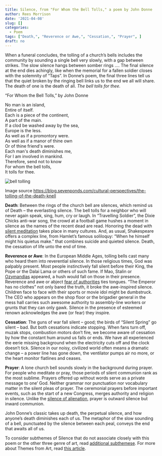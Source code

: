 ```yaml
---
title: Silence, from "For Whom the Bell Tolls," a poem by John Donne
author: Rees Morrison
date: '2021-04-08'
slug: []
categories:
  - Poem
tags: ["Death,", "Reverence or Awe,", "Cessation,", "Prayer", ]
draft: no
---
```


When a funeral concludes, the tolling of a church’s bells includes the community by sounding a single bell very slowly, with a gap between strikes.  The       slow       silence      hangs      between     somber        rings ….  The final silence at the end dies achingly, like when the memorial for a fallen soldier closes with the solemnity of “Taps”.   In Donne’s poem, the final three lines tell us that the quiet broken by the ringing bell links us to the end we all will share.  The death of one is the death of all.  *The bell tolls for thee.*   


“For Whom the Bell Tolls,” by John Donne	 

No man is an island,  
Entire of itself.  
Each is a piece of the continent,  
A part of the main.  
If a clod be washed away by the sea,  
Europe is the less.  
As well as if a promontory were.  
As well as if a manor of thine own  
Or of thine friend's were.  
Each man's death diminishes me,  
For I am involved in mankind.  
Therefore, send not to know  
For whom the bell tolls,  
It tolls for thee.  

![bell tolling](/media/SilenceDonne.jpg)

Image source https://blog.sevenponds.com/cultural-perspectives/the-tolling-of-the-death-knell

**Death**:   Between the rings of the church bell are silences, which remind us of Death – the everlasting silence.   The bell tolls for a neighbor who will never again speak, sing, hum, cry or laugh.   In “Travelling Soldier”, the Dixie Chicks anti-war song, the crowd at a football game hushes a moment in silence as the names of the recent dead are read.  Honoring the dead with [silent meditation](Avril) takes place in many cultures.  And, as usual, Shakespeare offers a complex line, from Hamlet’s famous soliloquy:  “When he himself might his quietus make.”  that combines suicide and quieted silence.  Death, the cessation of life unto the end of time.

**Reverence or Awe**:   In the European Middle Ages, tolling bells cast many who heard them into reverential silence.  In those religious times, God was palpably present.  Most people instinctively fall silent before their King, the Pope or the Dalai Lama or others of such fame.   If Mao, Stalin or [Ozymandias](Oz) appeared, a hush would fall on those in their presence.  Reverence and awe or abject [fear of authorities](Northwest) ties tongues.  “The Emperor has no clothes” not only bared the truth, it broke the awe-inspired silence.   Children face to face with their sports or movie idol might be dumbstruck.  The CEO who appears on the shop floor or the brigadier general in the mess hall carries such awesome authority to assembly-line workers or grunts that they can only gawk.  Silence in the presence of esteemed renown acknowledges the awe (or fear) they inspire.

**Cessation**:  The guns of war fall silent – good; the birds of “Silent Spring” go silent – bad.  But both cessations indicate stopping.   When fans turn off, muzak stops, combustion motors don’t fire, we become aware of cessation by how the constant hum around us falls or ends.   We have all experienced the eerie missing background when the electricity cuts off and the clock doesn’t tick.  Silence in our noisy, civilized world often means a dramatic change – a power line has gone down, the ventilator pumps air no more, or the heart monitor flatlines and ceases.

**Prayer**:  A lone church bell sounds slowly in the background during prayer.  For people who meditate or pray, those periods of silent communion rank as the most sublime.  Prayers offered up without words serve as a private message to one’ God. Neither grammar nor punctuation nor vocabulary matter in the silent pleas of prayer.   The ceremonial prayers before important events, such as the start of a new Congress, merges authority and religion in silence.    Unlike the [silence of alienation](Sounds), prayer is outward silence but inward communion.


John Donne’s classic takes up death, the perpetual silence, and how anyone’s death diminishes each of us.  The metaphor of the slow sounding of a bell, punctuated by the silence between each peal, conveys the end that awaits all of us.


To consider subthemes of Silence that do not associate closely with this poem or the other three genre of art, read [additional subthemese]().  For more about  Themes from Art, read [this article](http://bit.ly/3sRXopI). 
